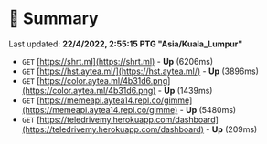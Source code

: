 # 📖 Summary
Last updated: **22/4/2022, 2:55:15 PTG "Asia/Kuala_Lumpur"**

- `GET` [https://shrt.ml](https://shrt.ml) - **Up** (6206ms)
- `GET` [https://hst.aytea.ml/](https://hst.aytea.ml/) - **Up** (3896ms)
- `GET` [https://color.aytea.ml/4b31d6.png](https://color.aytea.ml/4b31d6.png) - **Up** (1439ms)
- `GET` [https://memeapi.aytea14.repl.co/gimme](https://memeapi.aytea14.repl.co/gimme) - **Up** (5480ms)
- `GET` [https://teledrivemy.herokuapp.com/dashboard](https://teledrivemy.herokuapp.com/dashboard) - **Up** (209ms)
